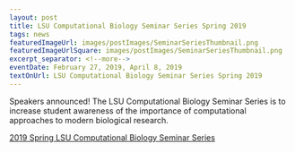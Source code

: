 ```yaml
--- 
layout: post
title: LSU Computational Biology Seminar Series Spring 2019
tags: news
featuredImageUrl: images/postImages/SeminarSeriesThumbnail.png
featuredImageUrlSquare: images/postImages/SeminarSeriesThumbnail.png
excerpt_separator: <!--more-->
eventDate: February 27, 2019, April 8, 2019
textOnUrl: LSU Computational Biology Seminar Series Spring 2019
--- 
```

<p>Speakers announced! The LSU Computational Biology Seminar Series is to increase student awareness of the importance of computational approaches to modern biological research.</p><!--more-->
<a class="button" href="{{ "/computational-biology-seminar-series.html" | relative_url }}">2019 Spring LSU Computational Biology Seminar Series</a>